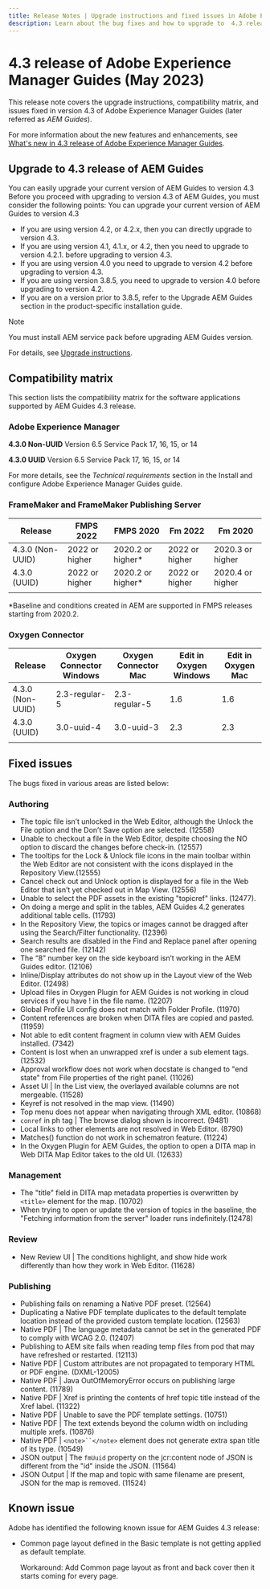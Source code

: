 ```yaml
---
title: Release Notes | Upgrade instructions and fixed issues in Adobe Experience Manager Guides 4.3 release
description: Learn about the bug fixes and how to upgrade to  4.3 releases of Adobe Experience Manager Guides
---
```

# 4.3 release of Adobe Experience Manager Guides (May 2023)

This release note covers the upgrade instructions, compatibility matrix, and issues fixed in version 4.3 of Adobe Experience Manager Guides (later referred as *AEM Guides*).

For more information about the new features and enhancements, see [What's new in 4.3 release of Adobe Experience Manager Guides](./whats-new-4.3-release.md).

## Upgrade to 4.3 release of AEM Guides


You can easily upgrade your current version of AEM Guides to version 4.3 Before you proceed with upgrading to version 4.3 of AEM Guides, you must consider the following points:
You can upgrade your current version of AEM Guides to version 4.3

- If you are using version 4.2, or 4.2.x, then you can directly upgrade to version 4.3.
- If you are using version 4.1, 4.1.x, or 4.2, then you need to upgrade to version 4.2.1. before upgrading to version 4.3.
- If you are using version 4.0 you need to upgrade to version 4.2 before upgrading to version 4.3.
- If you are using version 3.8.5, you need to upgrade to version 4.0 before upgrading to version 4.2.
- If you are on a version prior to 3.8.5, refer to the Upgrade AEM Guides section in the product-specific installation guide.



>[!NOTE]
>
>You must install AEM service pack before upgrading AEM Guides version.

For details, see [Upgrade instructions](../install-guide/upgrade-xml-documentation.md).

## Compatibility matrix

This section lists the compatibility matrix for the software applications supported by AEM Guides 4.3 release. 

### Adobe Experience Manager

**4.3.0 Non-UUID**
Version 6.5 Service Pack 17, 16, 15, or 14

**4.3.0 UUID**
Version 6.5 Service Pack 17, 16, 15, or 14

For more details, see the *Technical requirements* section in the Install and configure Adobe Experience Manager Guides guide.

### FrameMaker and FrameMaker Publishing Server

|Release| FMPS 2022 | FMPS 2020 | Fm 2022 | Fm 2020 |
| --- | --- | --- | --- | --- |
|4.3.0 (Non-UUID)| 2022 or higher |2020.2 or higher* | 2022 or higher | 2020.3 or higher |
| 4.3.0 (UUID) | 2022 or higher | 2020.2 or higher*  | 2022 or higher | 2020.4 or higher |
| | | | |

*Baseline and conditions created in AEM are supported in FMPS releases starting from 2020.2.

### Oxygen Connector

| Release | Oxygen Connector Windows | Oxygen Connector Mac | Edit in Oxygen Windows | Edit in Oxygen Mac |  
| --- | --- | --- |--- |--- |
| 4.3.0 (Non-UUID)|  2.3-regular-5| 2.3-regular-5 |  1.6 | 1.6  |
| 4.3.0 (UUID) | 3.0-uuid-4|3.0-uuid-3 |2.3 | 2.3  |
|  |  |   |  

## Fixed issues

The bugs fixed in various areas are listed below:

### Authoring

- The topic file isn’t unlocked in the Web Editor, although the Unlock the File option and the Don’t Save option are selected. (12558)
- Unable to checkout a file in the Web Editor, despite choosing the NO option to discard the changes before check-in. (12557)
- The tooltips for the Lock & Unlock file icons in the main toolbar within the Web Editor are not consistent with the icons displayed in the Repository View.(12555)
- Cancel check out and Unlock option is displayed for a file in the Web Editor that isn’t yet checked out in Map View. (12556)
- Unable to select the PDF assets in the existing "topicref" links. (12477).
- On doing a merge and split in the tables, AEM Guides 4.2 generates additional table cells. (11793)
- In the Repository View, the topics or images cannot be dragged after using the Search/Filter functionality. (12396)
- Search results are disabled in the Find and Replace panel after opening one searched file. (12142)
- The “8” number key on the side keyboard isn’t working in the AEM Guides editor. (12106)
- Inline/Display attributes do not show up in the Layout view of the Web Editor. (12498)
- Upload files in Oxygen Plugin for AEM Guides is not working in cloud services if you have ! in the file name. (12207)
- Global Profile UI config does not match with Folder Profile. (11970)
- Content references are broken when DITA files are copied and pasted. (11959)
- Not able to edit content fragment in column view with AEM Guides installed. (7342)
- Content is lost when an unwrapped xref is under a sub element tags. (12532)
- Approval workflow does not work when docstate is changed to "end state" from File properties of the right panel. (11026)
- Asset UI | In the List view, the overlayed available columns are not mergeable. (11528)
- Keyref is not resolved in the map view. (11490)
- Top menu does not appear when navigating through XML editor. (10868)
- `conref` in ph tag | The browse dialog shown is incorrect. (9481)
- Local links to other elements are not resolved in Web Editor. (8790)
- Matches() function do not work in schematron feature. (11224)
- In the Oxygen Plugin for AEM Guides, the option to open a DITA map in Web DITA Map Editor takes to the old UI. (12633)


### Management

- The "title" field in DITA map metadata properties is overwritten by `<title>` element for the map. (10702)
- When trying to open or update the version of topics in the baseline, the "Fetching information from the server" loader runs indefinitely.(12478)


### Review

- New Review UI | The conditions highlight, and show hide work differently than how they work in Web Editor. (11628)

### Publishing

- Publishing fails on renaming a Native PDF preset. (12564)
- Duplicating a Native PDF template duplicates to the default template location instead of the provided custom template location. (12563)
- Native PDF | The language metadata cannot be set in the generated PDF to comply with WCAG 2.0. (12407)
- Publishing to AEM site fails when reading temp files from pod that may have refreshed or restarted. (12113)
- Native PDF | Custom attributes are not propagated to temporary HTML or PDF engine. (DXML-12005)
- Native PDF |  Java OutOfMemoryError occurs on publishing large content. (11789)
- Native PDF | Xref is printing the contents of href topic title instead of the Xref label. (11322)
- Native PDF | Unable to save the PDF template settings. (10751)
- Native PDF | The text extends beyond the column width on including multiple xrefs. (10876)
- Native PDF | `<note>``</note>` element does not generate extra span title of its type. (10549)
- JSON output | The `fmUuid` property on the jcr:content node of JSON is different from the "id" inside the JSON. (11564)
- JSON Output | If the map and topic with same filename are present, JSON for the map is removed. (11524)

## Known issue

Adobe has identified the following known issue for AEM Guides 4.3 release: 

- Common page layout defined in the Basic template is not getting applied as default template.

    Workaround:
    Add Common page layout as front and back cover then it starts coming for every page.